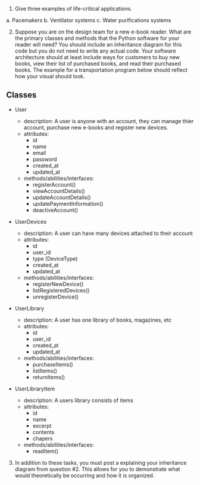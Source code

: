 1. Give three examples of life-critical applications.

a. Pacemakers
b. Ventilator systems
c. Water purifications systems

2. Suppose you are on the design team for a new e-book reader. What are the primary classes and methods that the Python software for your reader will need? You should include an inheritance diagram for this code but you do not need to write any actual code. Your software architecture should at least include ways for customers to buy new books, view their list of purchased books, and read their purchased books.  The example for a transportation program below should reflect how your visual should look.

## Classes

- User
    - description: A user is anyone with an account, they can manage thier account, purchase new e-books and register new devices.
    - attributes:
        - id
        - name
        - email
        - password
        - created_at
        - updated_at
    - methods/abilities/interfaces:
        - registerAccount()
        - viewAccountDetails()
        - updateAccountDetails()
        - updatePaymentInformation()
        - deactiveAccount()

- UserDevices
    - description: A user can have many devices attached to their account
    - attributes:
        - id
        - user_id
        - type (DeviceType)
        - created_at
        - updated_at
    - methods/abilities/interfaces:
        - registerNewDevice()
        - listRegisteredDevices()
        - unregisterDevice()

- UserLibrary
    - description: A user has one library of books, magazines, etc
    - attributes:
        - id
        - user_id
        - created_at
        - updated_at
    - methods/abilities/interfaces:
        - purchaseItems()
        - listItems()
        - returnItems()

- UserLibraryItem
    - description: A users library consists of items
    - attributes:
        - id
        - name
        - excerpt
        - contents
        - chapers
    - methods/abilities/interfaces:
        - readItem()
        
        



3. In addition to these tasks, you must post a explaining your inheritance diagram from question #2.  This allows for you to demonstrate what would theoretically be occurring and how it is organized.  